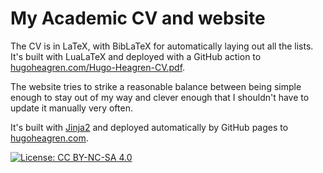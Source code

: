 # My Academic CV and website

The CV is in LaTeX, with BibLaTeX for automatically laying out all the
lists. It's built with LuaLaTeX and deployed with a GitHub action to
[hugoheagren.com/Hugo-Heagren-CV.pdf](https://hugoheagren.com/Hugo-Heagren-CV.pdf).

The website tries to strike a reasonable balance between being simple
enough to stay out of my way and clever enough that I shouldn't have
to update it manually very often.

It's built with [Jinja2](https://jinja.palletsprojects.com/en/stable/)
and deployed automatically by GitHub pages to
[hugoheagren.com](https://hugoheagren.com).

[![License: CC BY-NC-SA
4.0](https://licensebuttons.net/l/by-nc-sa/4.0/80x15.png)](https://creativecommons.org/licenses/by-nc-sa/4.0/)
